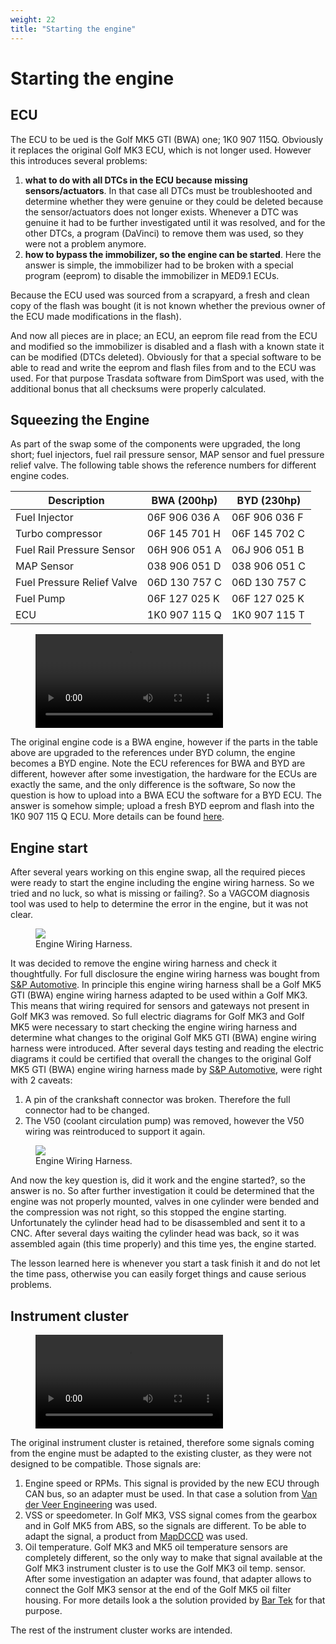 ```yaml
---
weight: 22
title: "Starting the engine"
---
```


# Starting the engine

## ECU

The ECU to be ued is the Golf MK5 GTI (BWA) one; 1K0 907 115Q. Obviously it replaces the original Golf MK3 ECU, which is not longer used. However this introduces several problems:

1. **what to do with all DTCs in the ECU because missing sensors/actuators**. In that case all DTCs must be troubleshooted and determine whether they were genuine or they could be deleted because the sensor/actuators does not longer exists. Whenever a DTC was genuine it had to be further investigated until it was resolved, and for the other DTCs, a program (DaVinci) to remove them was used, so they were not a problem anymore.
2. **how to bypass the immobilizer, so the engine can be started**. Here the answer is simple, the immobilizer had to be broken with a special program (eeprom) to disable the immobilizer in MED9.1 ECUs.

Because the ECU used was sourced from a scrapyard, a fresh and clean copy of the flash was bought (it is not known whether the previous owner of the ECU made modifications in the flash).

And now all pieces are in place; an ECU, an eeprom file read from the ECU and modified so the immobilizer is disabled and a flash with a known state it can be modified (DTCs deleted). Obviously for that a special software to be able to read and write the eeprom and flash files from and to the ECU was used. For that purpose Trasdata software from DimSport was used, with the additional bonus that all checksums were properly calculated.

## Squeezing the Engine

As part of the swap some of the components were upgraded, the long short; fuel injectors, fuel rail pressure sensor, MAP sensor and fuel pressure relief valve. The following table shows the reference numbers for different engine codes.

| Description                | BWA (200hp)   | BYD (230hp)   |
|----------------------------|---------------|---------------|
| Fuel Injector              | 06F 906 036 A | 06F 906 036 F |
| Turbo compressor           | 06F 145 701 H | 06F 145 702 C |
| Fuel Rail Pressure Sensor  | 06H 906 051 A | 06J 906 051 B |
| MAP Sensor                 | 038 906 051 D | 038 906 051 C |
| Fuel Pressure Relief Valve | 06D 130 757 C | 06D 130 757 C |
| Fuel Pump                  | 06F 127 025 K | 06F 127 025 K |
| ECU                        | 1K0 907 115 Q | 1K0 907 115 T |

<figure><video controls><source src="/images/start-engine-01.webm" type="video/webm"></video></figure>

The original engine code is a BWA engine, however if the parts in the table above are upgraded to the references under BYD column, the engine becomes a BYD engine. Note the ECU references for BWA and BYD are different, however after some investigation, the hardware for the ECUs are exactly the same, and the only difference is the software, So now the question is how to upload into a BWA ECU the software for a BYD ECU. The answer is somehow simple; upload a fresh BYD eeprom and flash into the 1K0 907 115 Q ECU. More details can be found [here](https://www.vwvortex.com/threads/software-advise-needed-for-bwa-engine-with-k04-turbo-s3-injectors.7912113).

## Engine start

After several years working on this engine swap, all the required pieces were ready to start the engine including the engine wiring harness. So we tried and no luck, so what is missing or failing?. So a VAGCOM diagnosis tool was used to help to determine the error in the engine, but it was not clear.
<figure><img src="/images/intro-engine-wiring.jpg" class="thumb-img"><figcaption>Engine Wiring Harness.</figcaption></figure>

It was decided to remove the engine wiring harness and check it thoughtfully. For full disclosure the engine wiring harness was bought from [S&P Automotive](https://s-pautomotive.com/). In principle this engine wiring harness shall be a Golf MK5 GTI (BWA) engine wiring harness adapted to be used within a Golf MK3. This means that wiring required for sensors and gateways not present in Golf MK3 was removed. So full electric diagrams for Golf MK3 and Golf MK5 were necessary to start checking the engine wiring harness and determine what changes to the original Golf MK5 GTI (BWA) engine wiring harness were introduced. After several days testing and reading the electric diagrams it could be certified that overall the changes to the original Golf MK5 GTI (BWA) engine wiring harness made by [S&P Automotive](https://s-pautomotive.com), were right with 2 caveats:

1. A pin of the crankshaft connector was broken. Therefore the full connector had to be changed.
2. The V50 (coolant circulation pump) was removed,  however the V50 wiring was reintroduced to support it again.
<figure><img src="/images/intro-engine-rebuild.jpg" class="thumb-img"><figcaption>Engine Wiring Harness.</figcaption></figure>

And now the key question is, did it work and the engine started?, so the answer is no. So after further investigation it could be determined that the engine was not properly mounted, valves in one cylinder were bended and the compression was not right, so this stopped the engine starting. Unfortunately the cylinder head had to be disassembled and sent it to a CNC. After several days waiting the cylinder head was back, so it was assembled again (this time properly) and this time yes, the engine started.


The lesson learned here is whenever you start a task finish it and do not let the time pass, otherwise you can easily forget things and cause serious problems.

## Instrument cluster
<figure><video controls><source src="/images/start-engine-02.webm" type="video/webm"></video></figure>

The original instrument cluster is retained, therefore some signals coming from the engine must be adapted to the existing cluster, as they were not designed to be compatible. Those signals are:

1. Engine speed or RPMs. This signal is provided by the new ECU through CAN bus, so an adapter must be used. In that case a solution from [Van der Veer Engineering](https://www.vdveer-engineering.nl/en/products/can-controller/can-controller-overview) was used.
2. VSS or speedometer. In Golf MK3, VSS signal comes from the gearbox and in Golf MK5 from ABS, so the signals are different. To be able to adapt the signal, a product from [MapDCCD](https://mapdccd.com/vss.html) was used.
3. Oil temperature. Golf MK3 and MK5 oil temperature sensors are completely different, so the only way to make that signal available at the Golf MK3 instrument cluster is to use the Golf MK3 oil temp. sensor. After some investigation an adapter was found, that adapter allows to connect the Golf MK3 sensor at the end of the Golf MK5 oil filter housing. For more details look a the solution provided by [Bar Tek](https://www.bar-tek.com/temperature-gauge-adapter-2-0l-2-5l-tfsi) for that purpose.

The rest of the instrument cluster works are intended.
